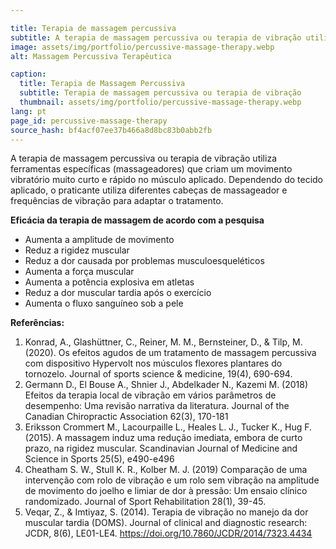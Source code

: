 ```yaml
---

title: Terapia de massagem percussiva
subtitle: A terapia de massagem percussiva ou terapia de vibração utiliza ferramentas específicas (pistolas de massagem) que criam um movimento vibratório muito curto e rápido no músculo aplicado. Dependendo do tecido aplicado, o terapeuta usa diferentes cabeças de pistola de massagem e frequências de vibração para adaptar o tratamento.
image: assets/img/portfolio/percussive-massage-therapy.webp
alt: Massagem Percussiva Terapêutica

caption:
  title: Terapia de Massagem Percussiva
  subtitle: Terapia de massagem percussiva ou terapia de vibração
  thumbnail: assets/img/portfolio/percussive-massage-therapy.webp
lang: pt
page_id: percussive-massage-therapy
source_hash: bf4acf07ee37b466a8d8bc83b0abb2fb
---
```

A terapia de massagem percussiva ou terapia de vibração utiliza ferramentas específicas (massageadores) que criam um movimento vibratório muito curto e rápido no músculo aplicado. Dependendo do tecido aplicado, o praticante utiliza diferentes cabeças de massageador e frequências de vibração para adaptar o tratamento.

**Eficácia da terapia de massagem de acordo com a pesquisa**
- Aumenta a amplitude de movimento
- Reduz a rigidez muscular
- Reduz a dor causada por problemas musculoesqueléticos
- Aumenta a força muscular
- Aumenta a potência explosiva em atletas
- Reduz a dor muscular tardia após o exercício
- Aumenta o fluxo sanguíneo sob a pele

**Referências:**

1. Konrad, A., Glashüttner, C., Reiner, M. M., Bernsteiner, D., & Tilp, M. (2020). Os efeitos agudos de um tratamento de massagem percussiva com dispositivo Hypervolt nos músculos flexores plantares do tornozelo. Journal of sports science & medicine, 19(4), 690-694.
2. Germann D., El Bouse A., Shnier J., Abdelkader N., Kazemi M. (2018) Efeitos da terapia local de vibração em vários parâmetros de desempenho: Uma revisão narrativa da literatura. Journal of the Canadian Chiropractic Association 62(3), 170-181
3. Eriksson Crommert M., Lacourpaille L., Heales L. J., Tucker K., Hug F. (2015). A massagem induz uma redução imediata, embora de curto prazo, na rigidez muscular. Scandinavian Journal of Medicine and Science in Sports 25(5), e490-e496
4. Cheatham S. W., Stull K. R., Kolber M. J. (2019) Comparação de uma intervenção com rolo de vibração e um rolo sem vibração na amplitude de movimento do joelho e limiar de dor à pressão: Um ensaio clínico randomizado. Journal of Sport Rehabilitation 28(1), 39-45.
5. Veqar, Z., & Imtiyaz, S. (2014). Terapia de vibração no manejo da dor muscular tardia (DOMS). Journal of clinical and diagnostic research: JCDR, 8(6), LE01-LE4. https://doi.org/10.7860/JCDR/2014/7323.4434